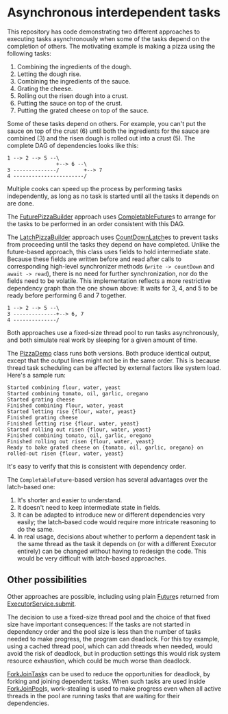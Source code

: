 # Asynchronous interdependent tasks

This repository has code demonstrating two different approaches to executing
tasks asynchronously when some of the tasks depend on the completion of
others. The motivating example is making a pizza using the following tasks:
1. Combining the ingredients of the dough.
1. Letting the dough rise.
1. Combining the ingredients of the sauce.
1. Grating the cheese.
1. Rolling out the risen dough into a crust.
1. Putting the sauce on top of the crust.
1. Putting the grated cheese on top of the sauce.

Some of these tasks depend on others.
For example, you can't put the sauce on top of the
crust (6) until both the
ingredients for the sauce are combined (3) and the
risen dough is rolled out into a crust (5).
The complete DAG of dependencies looks like this:
```
1 --> 2 --> 5 --\
                +--> 6 --\
3 --------------/        +--> 7
4 -----------------------/
```
Multiple cooks can speed up the process by performing tasks
independently, as long as no task is started until all the
tasks it depends on are done.

The [FuturePizzaBuilder](https://github.com/Tembrel/eg4jb/blob/master/src/pizza/FuturePizzaBuilder.java)
approach uses
[CompletableFuture](https://docs.oracle.com/javase/8/docs/api/java/util/concurrent/CompletableFuture.html)s
to arrange for
the tasks to be performed in an order consistent with this DAG.

The [LatchPizzaBuilder](https://github.com/Tembrel/eg4jb/blob/master/src/pizza/LatchPizzaBuilder.java)
approach uses
[CountDownLatch](https://docs.oracle.com/javase/8/docs/api/java/util/concurrent/CountDownLatch.html)es
to prevent tasks from
proceeding until the tasks they depend on have completed.
Unlike the future-based approach, this class uses fields to hold
intermediate state.
Because these fields are written before and read after calls to corresponding
high-level synchronizer methods (`write -> countDown` and `await -> read`),
there is no need for further synchronization, nor do the fields need to be
volatile.
This implementation reflects a more restrictive dependency graph than the one shown above:
It waits for 3, 4, and 5 to be ready before performing 6 and 7 together.
```
1 --> 2 --> 5 --\
3 --------------+--> 6, 7
4 --------------/
```
Both approaches use a fixed-size thread pool
to run tasks asynchronously,
and both simulate real work by sleeping for a given amount of time.

The [PizzaDemo](https://github.com/Tembrel/eg4jb/blob/master/src/pizza/PizzaDemo.java)
class runs both versions. Both produce identical output, except that the output lines
might not be in the same order. This is because thread task scheduling can be affected
by external factors like system load. Here's a sample run:
```
Started combining flour, water, yeast
Started combining tomato, oil, garlic, oregano
Started grating cheese
Finished combining flour, water, yeast
Started letting rise {flour, water, yeast}
Finished grating cheese
Finished letting rise {flour, water, yeast}
Started rolling out risen {flour, water, yeast}
Finished combining tomato, oil, garlic, oregano
Finished rolling out risen {flour, water, yeast}
Ready to bake grated cheese on {tomato, oil, garlic, oregano} on rolled-out risen {flour, water, yeast}
```
It's easy to verify that this is consistent with dependency order.

The `CompletableFuture`-based version has several advantages over the latch-based one:
1. It's shorter and easier to understand.
1. It doesn't need to keep intermediate state in fields.
1. It can be adapted to introduce new or different dependencies very easily;
   the latch-based code would require more intricate reasoning to do the same.
1. In real usage, decisions about whether to perform a dependent task in the
   same thread as the task it depends on (or with a different Executor entirely)
   can be changed without having to redesign the code.
   This would be very difficult with latch-based approaches.

## Other possibilities

Other approaches are possible, including using plain
[Future](https://docs.oracle.com/javase/8/docs/api/java/util/concurrent/Future.html)s
returned from
[ExecutorService.submit](https://docs.oracle.com/javase/8/docs/api/java/util/concurrent/ExecutorService.html#submit-java.util.concurrent.Callable-).

The decision to use a fixed-size thread pool and the choice of that fixed size
have important consequences:
If the tasks are not started in dependency order and the pool size is less
than the number of tasks needed to make progress, the program can deadlock.
For this toy example, using a cached thread pool, which can add threads when
needed, would avoid the risk of deadlock, but in production settings this
would risk system resource exhaustion, which could be much worse than deadlock.

[ForkJoinTask](https://docs.oracle.com/javase/8/docs/api/java/util/concurrent/ForkJoinTask.html)s
can be used to reduce the opportunities for deadlock, by forking and joining dependent tasks.
When such tasks are used inside
[ForkJoinPool](https://docs.oracle.com/javase/8/docs/api/java/util/concurrent/ForkJoinPool.html)s,
work-stealing is used to make progress even when all active threads in the pool are
running tasks that are waiting for their dependencies.

